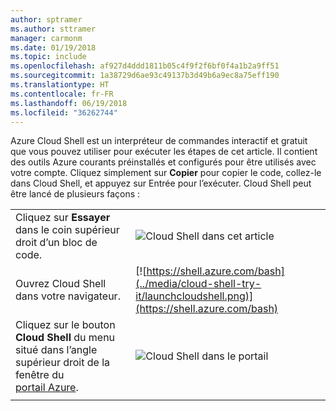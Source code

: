 ```yaml
---
author: sptramer
ms.author: sttramer
manager: carmonm
ms.date: 01/19/2018
ms.topic: include
ms.openlocfilehash: af927d4ddd1811b05c4f9f2f6bf0f4a1b2a9ff51
ms.sourcegitcommit: 1a38729d6ae93c49137b3d49b6a9ec8a75eff190
ms.translationtype: HT
ms.contentlocale: fr-FR
ms.lasthandoff: 06/19/2018
ms.locfileid: "36262744"
---
```

Azure Cloud Shell est un interpréteur de commandes interactif et gratuit que vous pouvez utiliser pour exécuter les étapes de cet article. Il contient des outils Azure courants préinstallés et configurés pour être utilisés avec votre compte. Cliquez simplement sur **Copier** pour copier le code, collez-le dans Cloud Shell, et appuyez sur Entrée pour l’exécuter.  Cloud Shell peut être lancé de plusieurs façons :

|  |   |
|-----------------------------------------------|---|
| Cliquez sur **Essayer** dans le coin supérieur droit d’un bloc de code. | ![Cloud Shell dans cet article](../media/cloud-shell-try-it/cli-try-it.png) |
| Ouvrez Cloud Shell dans votre navigateur. | [![https://shell.azure.com/bash](../media/cloud-shell-try-it/launchcloudshell.png)](https://shell.azure.com/bash) |
| Cliquez sur le bouton **Cloud Shell** du menu situé dans l’angle supérieur droit de la fenêtre du [portail Azure](https://portal.azure.com). |    ![Cloud Shell dans le portail](../media/cloud-shell-try-it/cloud-shell-menu.png) |
|  |  |

